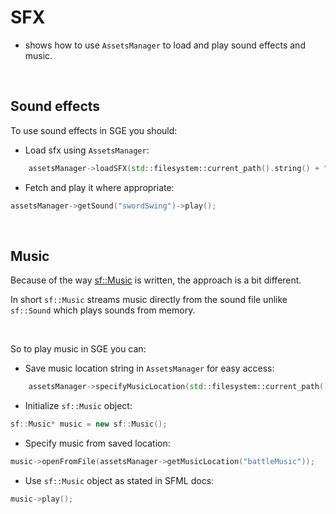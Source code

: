 # SFX

- shows how to use `AssetsManager` to load and play sound effects and music.

<br>

## Sound effects

To use sound effects in SGE you should:

- Load sfx using `AssetsManager`:

```C++
    assetsManager->loadSFX(std::filesystem::current_path().string() + "/examples/sfx/assets/sfx.wav", "swordSwing");
```

- Fetch and play it where appropriate:

```C++
assetsManager->getSound("swordSwing")->play();
```

<br>

## Music

Because of the way [sf::Music](https://www.sfml-dev.org/documentation/2.6.0/classsf_1_1Music.php) is written, the approach is a bit different.

In short `sf::Music` streams music directly from the sound file unlike `sf::Sound` which plays sounds from memory.

<br>

So to play music in SGE you can:

- Save music location string in `AssetsManager` for easy access:

```C++
    assetsManager->specifyMusicLocation(std::filesystem::current_path().string() + "/examples/sfx/assets/music.wav", "battleMusic");
```

- Initialize `sf::Music` object:

```C++
sf::Music* music = new sf::Music();
```

- Specify music from saved location:

```C++
music->openFromFile(assetsManager->getMusicLocation("battleMusic"));
```

- Use `sf::Music` object as stated in SFML docs:

```C++
music->play();
```